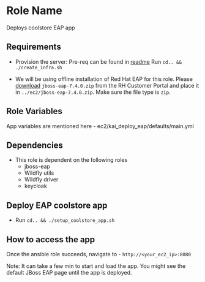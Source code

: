Role Name
=========

Deploys coolstore EAP app 

Requirements
------------

* Provision the server: Pre-req can be found in [readme](../README.md)
Run `cd.. && ./create_infra.sh`

* We will be using offline installation of Red Hat EAP for this role. Please [download](https://access.redhat.com/jbossnetwork/restricted/listSoftware.html?downloadType=distributions&product=appplatform&version=7.4) `jboss-eap-7.4.0.zip` from the RH Customer Portal and place it in `../ec2/jboss-eap-7.4.0.zip`. Make sure the file type is `zip`.


Role Variables
--------------
App variables are mentioned here - ec2/kai_deploy_eap/defaults/main.yml

Dependencies
------------

* This role is dependent on the following roles
  - jboss-eap 
  - Wildfly utils 
  - Wildfly driver
  - keycloak

Deploy EAP coolstore app
----------------
* Run `cd.. && ./setup_coolstore_app.sh`

How to access the app
----------------
Once the ansible role succeeds, navigate to - `http://<your_ec2_ip>:8080`

Note: It can take a few min to start and load the app. You might see the default JBoss EAP page until the app is deployed.